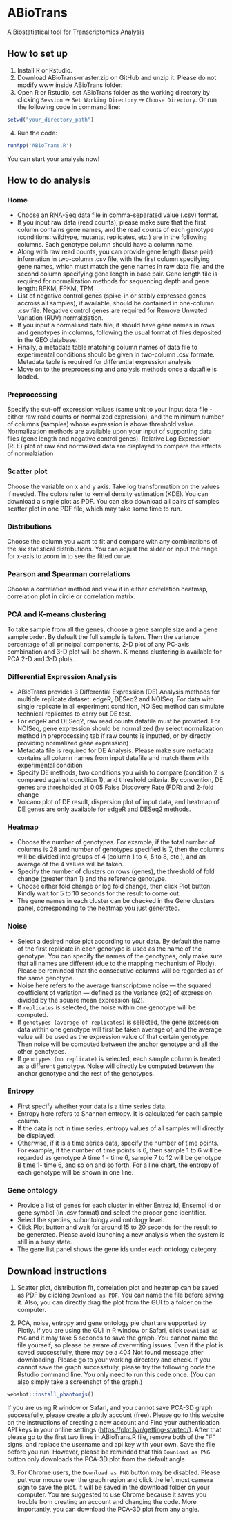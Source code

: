 # ABioTrans
A Biostatistical tool for Transcriptomics Analysis
## How to set up
1. Install R or Rstudio.
2. Download ABioTrans-master.zip on GitHub and unzip it. Please do not modify www inside ABioTrans folder.
3. Open R or Rstudio, set ABioTrans folder as the working directory by clicking `Session` -> `Set Working Directory` -> `Choose Directory`. Or run the following code in command line:
```R 
setwd("your_directory_path")
```
4. Run the code: 
```R
runApp('ABioTrans.R')
```
 You can start your analysis now!

## How to do analysis
### Home
* Choose an RNA-Seq data file in comma-separated value (.csv) format. 
* If you input raw data (read counts), please make sure that the first column contains gene names, and the read counts of each genotype (conditions: wildtype, mutants, replicates, etc.) are in the following columns. Each genotype column should have a column name.
* Along with raw read counts, you can provide gene length (base pair) information in two-column .csv file, with the first column specifying gene names, which must match the gene names in raw data file, and the second column specifying gene length in base pair. Gene length file is required for normalization methods for sequencing depth and gene length: RPKM, FPKM, TPM
* List of negative control genes (spike-in or stably expressed genes accross all samples), if available, should be contained in one-column .csv file. Negative control genes are required for Remove Unwated Variation (RUV) normalziation.
* If you input a normalised data file, it should have gene names in rows and genotypes in columns, following the usual format of files deposited in the GEO database. 
* Finally, a metadata table matching column names of data file to experimental conditions should be given in two-column .csv formate. Metadata table is required for differential expression analysis
* Move on to the preprocessing and analysis methods once a datafile is loaded.

### Preprocessing
 Specify the cut-off expression values (same unit to your input data file - either raw read counts or normalized expression), and the minimum number of columns (samples) whose expression is above threshold value. Normalization methods are available upon your input of supporting data files (gene length and negative control genes). Relative Log Expression (RLE) plot of raw and normalized data are displayed to compare the effects of normalziation

### Scatter plot
 Choose the variable on x and y axis. Take log transformation on the values if needed. The colors refer to kernel density estimation (KDE). You can download a single plot as PDF. You can also download all pairs of samples scatter plot in one PDF file, which may take some time to run. 

### Distributions
 Choose the column you want to fit and compare with any combinations of the six statistical distributions. You can adjust the slider or input the range for x-axis to zoom in to see the fitted curve.

### Pearson and Spearman correlations
 Choose a correlation method and view it in either correlation heatmap, correlation plot in circle or correlation matrix.

### PCA and K-means clustering
 To take sample from all the genes, choose a gene sample size and a gene sample order. By defualt the full sample is taken. Then the variance percentage of all principal components,  2-D plot of any PC-axis combination and 3-D plot will be shown. K-means clustering is available for PCA 2-D and 3-D plots.

### Differential Expression Analysis
* ABioTrans provides 3 Differential Expression (DE) Analysis methods for multiple replicate dataset: edgeR, DESeq2 and NOISeq. For data with single replicate in all experiment condition, NOISeq method can simulate technical replicates to carry out DE test.
* For edgeR and DESeq2, raw read counts datafile must be provided. For NOISeq, gene expression should be normalized (by select normalization method in preprocessing tab if raw counts is inputted, or by directly providing normalized gene expression)  
* Metadata file is required for DE Analysis. Please make sure metadata contains all column names from input datafile and match them with experimental condition
* Specify DE methods, two conditions you wish to compare (condition 2 is compared against condition 1), and threshold criteria. By convention, DE genes are thresholded at 0.05 False Discovery Rate (FDR) and 2-fold change
* Volcano plot of DE result, dispersion plot of input data, and heatmap of DE genes are only available for edgeR and DESeq2 methods.

### Heatmap
* Choose the number of genotypes. For example, if the total number of columns is 28 and number of genotypes specified is 7, then the columns will be divided into groups of 4 (column 1 to 4, 5 to 8, etc.), and an average of the 4 values will be taken. 
* Specify the number of clusters on rows (genes), the threshold of fold change (greater than 1) and the reference genotype.
* Choose either fold change or log fold change, then click Plot button. Kindly wait for 5 to 10 seconds for the result to come out. 
* The gene names in each cluster can be checked in the Gene clusters panel, corresponding to the heatmap you just generated.

### Noise
* Select a desired noise plot according to your data. By default the name of the first replicate in each genotype is used as the name of the genotype. You can specify the names of the genotypes, only make sure that all names are different (due to the mapping mechanism of Plotly). Please be reminded that the consecutive columns will be regarded as of the same genotype.
* Noise here refers to the average transcriptome noise — the squared coefficient of variation — defined as the variance (σ2) of expression divided by the square mean expression (μ2). 
* If `replicates` is selected, the noise within one genotype will be computed. 
* If `genotypes (average of replicates)` is selected, the gene expression data within one genotype will first be taken average of, and the average value will be used as the expression value of that certain genotype. Then noise will be computed between the anchor genotype and all the other genotypes. 
* If `genotypes (no replicate)` is selected, each sample column is treated as a different genotype. Noise will directly be computed between the anchor genotype and the rest of the genotypes. 

### Entropy
* First specify whether your data is a time series data.
* Entropy here refers to Shannon entropy. It is calculated for each sample column.
* If the data is not in time series, entropy values of all samples will directly be displayed. 
* Otherwise, if it is a time series data, specify the number of time points. For example, if the number of time points is 6, then sample 1 to 6 will be regarded as genotype A time 1 - time 6, sample 7 to 12 will be genotype B time 1- time 6, and so on and so forth. For a line chart, the entropy of each genotype will be shown in one line. 

### Gene ontology
* Provide a list of genes for each cluster in either Entrez id, Ensembl id or gene symbol (in .csv format) and select the proper gene identifier.
* Select the species, subontology and ontology level.
* Click Plot button and wait for around 15 to 20 seconds for the result to be generated. Please avoid launching a new analysis when the system is still in a busy state. 
* The gene list panel shows the gene ids under each ontology category. 

## Download instructions
1. Scatter plot, distribution fit, correlation plot and heatmap can be saved as PDF by clicking `Download as PDF`. You can name the file before saving it. Also, you can directly drag the plot from the GUI to a folder on the computer.

2. PCA, noise, entropy and gene ontology pie chart are supported by Plotly. If you are using the GUI in R window or Safari, click `Download as PNG` and it may take 5 seconds to save the graph. You cannot name the file yourself, so please be aware of overwriting issues. Even if the plot is saved successfully, there may be a 404 Not found message after downloading. Please go to your working directory and check. If you cannot save the graph successfully, please try the following code the Rstudio command line. You only need to run this code once. (You can also simply take a screenshot of the graph.)
```R
webshot::install_phantomjs()
```
If you are using R window or Safari, and you cannot save PCA-3D graph successfully, please create a plotly account (free). Please go to this website on the instructions of creating a new account and Find your authentication API keys in your online settings (https://plot.ly/r/getting-started/). After that please go to the first two lines in ABioTrans.R file, remove both of the "#" signs, and replace the username and api key with your own. Save the file before you run. However, please be reminded that this  `Download as PNG` button only downloads the PCA-3D plot from the default angle.

3. For Chrome users, the `Download as PNG` button may be disabled. Please put your mouse over the graph region and click the left most camera sign to save the plot. It will be saved in the download folder on your computer. You are suggested to use Chrome because it saves you trouble from creating an account and changing the code. More importantly, you can download the PCA-3D plot from any angle.

